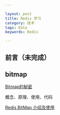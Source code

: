 ```yaml
---

layout: post
title: Redis 学习
category: 技术
tags: Data
keywords: Redis

---
```


## 前言（未完成）

## bitmap

[Bitmap的秘密](http://www.infoq.com/cn/articles/the-secret-of-bitmap/)

概念、原理、使用、代码

[Redis BitMap 介绍及使用](https://toutiao.io/posts/89id5l/preview)